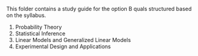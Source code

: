 This folder contains a study guide for the option B quals structured based on the syllabus.

1. Probability Theory
2. Statistical Inference
3. Linear Models and Generalized Linear Models
4. Experimental Design and Applications